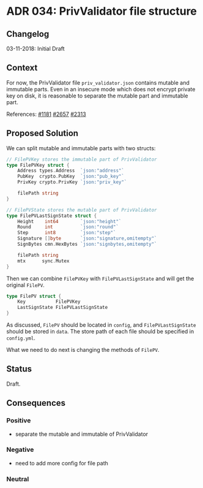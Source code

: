 # ADR 034: PrivValidator file structure

## Changelog

03-11-2018: Initial Draft

## Context

For now, the PrivValidator file `priv_validator.json` contains mutable and immutable parts.
Even in an insecure mode which does not encrypt private key on disk, it is reasonable to separate
the mutable part and immutable part.

References:
[#1181](https://github.com/chainpoint/tendermint/issues/1181)
[#2657](https://github.com/chainpoint/tendermint/issues/2657)
[#2313](https://github.com/chainpoint/tendermint/issues/2313)

## Proposed Solution

We can split mutable and immutable parts with two structs:
```go
// FilePVKey stores the immutable part of PrivValidator
type FilePVKey struct {
	Address types.Address  `json:"address"`
	PubKey  crypto.PubKey  `json:"pub_key"`
	PrivKey crypto.PrivKey `json:"priv_key"`

	filePath string
}

// FilePVState stores the mutable part of PrivValidator
type FilePVLastSignState struct {
	Height    int64        `json:"height"`
	Round     int          `json:"round"`
	Step      int8         `json:"step"`
	Signature []byte       `json:"signature,omitempty"`
	SignBytes cmn.HexBytes `json:"signbytes,omitempty"`

	filePath string
	mtx      sync.Mutex
}
```

Then we can combine `FilePVKey` with `FilePVLastSignState` and will get the original `FilePV`.

```go
type FilePV struct {
	Key           FilePVKey
	LastSignState FilePVLastSignState
}
```

As discussed, `FilePV` should be located in `config`, and `FilePVLastSignState` should be stored in `data`. The
store path of each file should be specified in `config.yml`.

What we need to do next is changing the methods of `FilePV`.

## Status

Draft.

## Consequences

### Positive

- separate the mutable and immutable of PrivValidator

### Negative

- need to add more config for file path

### Neutral
